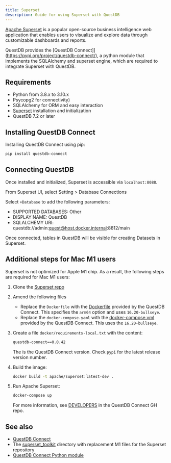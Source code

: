 ```yaml
---
title: Superset
description: Guide for using Superset with QuestDB
---
```


[Apache Superset](https://superset.apache.org/) is a popular open-source
business intelligence web application that enables users to visualize and
explore data through customizable dashboards and reports.

QuestDB provides the [QuestDB
Connect]](https://pypi.org/project/questdb-connect/), a python module that
implements the SQLAlchemy and superset engine, which are required to integrate
Superset with QuestDB.

## Requirements

- Python from 3.8.x to 3.10.x
- Psycopg2 for connectivity)
- SQLAlchemy for ORM and easy interaction
- [Superset](https://superset.apache.org/docs/installation/installing-superset-from-scratch/)
  installation and initialization
- QuestDB 7.2 or later

## Installing QuestDB Connect

Installing QuestDB Connect using pip:

```bash
pip install questdb-connect
```

## Connecting QuestDB

Once installed and initialized, Superset is accessible via `localhost:8088`.

From Superset UI, select Setting > Database Connections

Select `+Database` to add the following parameters:

- SUPPORTED DATABASES: Other
- DISPLAY NAME: QuestDB
- SQLALCHEMY URI: questdb://admin:quest@host.docker.internal:8812/main

Once connected, tables in QuestDB will be visible for creating Datasets in
Superset.

## Additional steps for Mac M1 users

Superset is not optimized for Apple M1 chip. As a result, the following steps
are required for Mac M1 users:

1. Clone the [Superset repo](https://github.com/apache/superset)
2. Amend the following files
   - Replace the `Dockerfile` with the
     [Dockerfile](https://github.com/questdb/questdb-connect/blob/main/superset_toolkit/Dockerfile)
     provided by the QuestDB Connect. This specifies the `arm64` option and uses `16.20-bullseye`.
   - Replace the `docker-compose.yaml` with the
     [docker-compose.yml](https://github.com/questdb/questdb-connect/blob/main/superset_toolkit/docker-compose.yml)
     provided by the QuestDB Connect. This uses the `16.20-bullseye`.
3. Create a file `docker/requirements-local.txt` with the content:

   ```txt
   questdb-connect==0.0.42
   ```

   The is the QuestDB Connect version. Check `pypi` for the latest release
   version number.

4. Build the image:

   ```bash
   docker build -t apache/superset:latest-dev .
   ```

5. Run Apache Superset:

   ```bash
   docker-compose up
   ```

   For more information, see
   [DEVELOPERS](https://github.com/questdb/questdb-connect/blob/main/DEVELOPERS.md)
   in the QuestDB Connect GH repo.

## See also

- [QuestDB Connect](https://github.com/questdb/questdb-connect)
- The
  [superset_toolkit](https://github.com/questdb/questdb-connect/tree/main/superset_toolkit)
  directory with replacement M1 files for the Superset repository
- [QuestDB Connect Python module](https://pypi.org/project/questdb-connect/)
